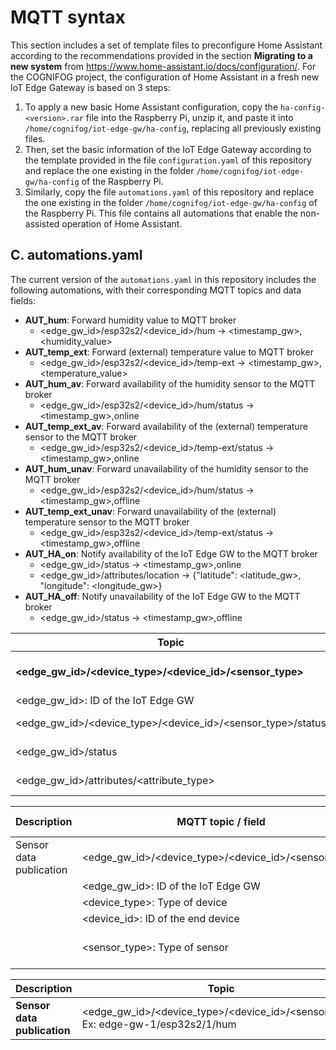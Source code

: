 # MQTT syntax
This section includes a set of template files to preconfigure Home Assistant according to the recommendations provided in the section **Migrating to a new system** from https://www.home-assistant.io/docs/configuration/.
For the COGNIFOG project, the configuration of Home Assistant in a fresh new IoT Edge Gateway is based on 3 steps:
1. To apply a new basic Home Assistant configuration, copy the `ha-config-<version>.rar` file into the Raspberry Pi, unzip it, and paste it into `/home/cognifog/iot-edge-gw/ha-config`, replacing all previously existing files.
2. Then, set the basic information of the IoT Edge Gateway according to the template provided in the file `configuration.yaml` of this repository and replace the one existing in the folder `/home/cognifog/iot-edge-gw/ha-config` of the Raspberry Pi.
3. Similarly, copy the file `automations.yaml` of this repository and replace the one existing in the folder `/home/cognifog/iot-edge-gw/ha-config` of the Raspberry Pi. This file contains all automations that enable the non-assisted operation of Home Assistant.

## C. automations.yaml
The current version of the `automations.yaml` in this repository includes the following automations, with their corresponding MQTT topics and data fields:
- **AUT_hum**: Forward humidity value to MQTT broker
  - <edge_gw_id>/esp32s2/<device_id>/hum &rarr; <timestamp_gw>,<humidity_value>
- **AUT_temp_ext**: Forward (external) temperature value to MQTT broker
  - <edge_gw_id>/esp32s2/<device_id>/temp-ext &rarr; <timestamp_gw>,<temperature_value>
- **AUT_hum_av**: Forward availability of the humidity sensor to the MQTT broker
  - <edge_gw_id>/esp32s2/<device_id>/hum/status &rarr; <timestamp_gw>,online
- **AUT_temp_ext_av**: Forward availability of the (external) temperature sensor to the MQTT broker
  - <edge_gw_id>/esp32s2/<device_id>/temp-ext/status &rarr; <timestamp_gw>,online
- **AUT_hum_unav**: Forward unavailability of the humidity sensor to the MQTT broker
  - <edge_gw_id>/esp32s2/<device_id>/hum/status &rarr; <timestamp_gw>,offline
- **AUT_temp_ext_unav**: Forward unavailability of the (external) temperature sensor to the MQTT broker
  - <edge_gw_id>/esp32s2/<device_id>/temp-ext/status &rarr; <timestamp_gw>,offline
- **AUT_HA_on**: Notify availability of the IoT Edge GW to the MQTT broker
  - <edge_gw_id>/status &rarr; <timestamp_gw>,online
  - <edge_gw_id>/attributes/location &rarr; {"latitude": <latitude_gw>, "longitude": <longitude_gw>}
- **AUT_HA_off**: Notify unavailability of the IoT Edge GW to the MQTT broker 
  - <edge_gw_id>/status &rarr; <timestamp_gw>,offline

| Topic                                                       | Description             | Expected data            | Example |
|-------------------------------------------------------------|-------------------------|--------------------------|---------|
| **<edge_gw_id>/<device_type>/<device_id>/<sensor_type>**    | Sensor data publication | *_Not used_*             |         |
| <edge_gw_id>: ID of the IoT Edge GW                         |                         |                          |         |
| <edge_gw_id>/<device_type>/<device_id>/<sensor_type>/status | Sensor status           | AM2301#Temperature       |         |
| <edge_gw_id>/status                                         | Edge GW status          | AM2301#Humidity          |         |
| <edge_gw_id>/attributes/<attribute_type>                    | Edge GW attributes      |                          |         |

| **Description**         | **MQTT topic / field**                               | **Possible values** |
|-------------------------|------------------------------------------------------|---------------------|
| Sensor data publication | <edge_gw_id>/<device_type>/<device_id>/<sensor_type> |                     |
|                         | <edge_gw_id>: ID of the IoT Edge GW                  | (Integer)           |
|                         | <device_type>: Type of device                        | esp32s2             |
|                         | <device_id>: ID of the end device                    | (Integer)           |
|                         | <sensor_type>: Type of sensor                        | hum, temp-ext       |

| **Description**             | **Topic**                                                                         | **Data**                                                             |
|-----------------------------|-----------------------------------------------------------------------------------|----------------------------------------------------------------------|
| **Sensor data publication** | <edge_gw_id>/<device_type>/<device_id>/<sensor_type><br>Ex: edge-gw-1/esp32s2/1/hum  | <timestamp_gw>,<sensor_value> Ex: 2024-01-22T18:13:30.594+01:00,45.9 |